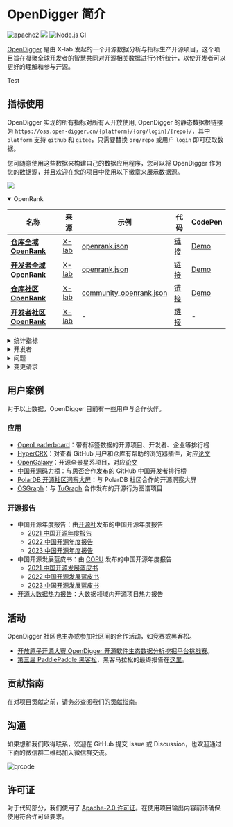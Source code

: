 # OpenDigger 简介

[![apache2](https://img.shields.io/badge/license-Apache%202-blue)](https://github.com/X-lab2017/open-digger/blob/master/LICENSE) [![](https://img.shields.io/badge/Data-OpenDigger-2097FF)](https://github.com/X-lab2017/open-digger) [![Node.js CI](https://github.com/X-lab2017/open-digger/actions/workflows/node_ci.yml/badge.svg?branch=master)](https://github.com/X-lab2017/open-digger/actions/workflows/node_ci.yml)

[OpenDigger](https://github.com/X-lab2017/open-digger) 是由 X-lab 发起的一个开源数据分析与指标生产开源项目，这个项目旨在凝聚全球开发者的智慧共同对开源相关数据进行分析统计，以使开发者可以更好的理解和参与开源。

Test

## 指标使用

OpenDigger 实现的所有指标对所有人开放使用, OpenDigger 的静态数据根链接为 `https://oss.open-digger.cn/{platform}/{org/login}/{repo}/`，其中 `platform` 支持 `github` 和 `gitee`，只需要替换 `org/repo` 或用户 `login` 即可获取数据。

您可随意使用这些数据来构建自己的数据应用程序，您可以将 OpenDigger 作为您的数据源，并且欢迎在您的项目中使用以下徽章来展示数据源。

[![](https://img.shields.io/badge/Data-OpenDigger-2097FF)](https://github.com/X-lab2017/open-digger)

<!-- OPENRANK -->
<details id="elevatedbtn" open>
  <summary>OpenRank</summary>
  <table>
    <thead>
      <tr>
        <th width="30%">名称</th>
        <th width="10%">来源</th>
        <th width="40%">示例</th>
        <th width="10%">代码</th>
        <th>CodePen</th>
      </tr>
    </thead>
    <tbody>
      <tr>
        <td class="centered-cell"><a href="metrics/global_openrank"><b>仓库全域 OpenRank</b></a></td>
        <td class="centered-cell"><a href="https://blog.frankzhao.cn/how_to_measure_open_source_2/">X-lab</a></td>
        <td class="centered-cell"><a href="https://oss.open-digger.cn/github/X-lab2017/open-digger/openrank.json">openrank.json</a></td>
        <td class="centered-cell"><a href="https://github.com/X-lab2017/open-digger/blob/master/src/metrics/indices.ts#L25">链接</a></td>
        <td class="centered-cell"><a href="https://codepen.io/frank-zsy/pen/bGjyqQj?type=openrank">Demo</a></td>
      </tr>
      <tr>
        <td class="centered-cell"><a href="metrics/global_openrank"><b>开发者全域 OpenRank</b></a></td>
        <td class="centered-cell"><a href="https://blog.frankzhao.cn/how_to_measure_open_source_3/">X-lab</a></td>
        <td class="centered-cell"><a href="https://oss.open-digger.cn/github/frank-zsy/openrank.json">openrank.json</a></td>
        <td class="centered-cell"><a href="https://github.com/X-lab2017/open-digger/blob/master/src/metrics/indices.ts#L57">链接</a></td>
        <td class="centered-cell"><a href="https://codepen.io/frank-zsy/pen/bGjyqQj?type=openrank&name=frank-zsy">Demo</a></td>
      </tr>
      <tr>
        <td class="centered-cell"><a href="metrics/community_openrank"><b>仓库社区 OpenRank</b></a></td>
        <td class="centered-cell"><a href="https://blog.frankzhao.cn/how_to_measure_open_source_3/">X-lab</a></td>
        <td class="centered-cell"><a href="https://oss.open-digger.cn/github/X-lab2017/open-digger/community_openrank.json">community_openrank.json</a></td>
        <td class="centered-cell"><a href="https://github.com/X-lab2017/open-digger/blob/master/src/metrics/indices.ts#L94">链接</a></td>
        <td class="centered-cell"><a href="https://codepen.io/frank-zsy/pen/abjMXBV">Demo</a></td>
      </tr>
      <tr>
        <td class="centered-cell"><a href="metrics/community_openrank"><b>开发者社区 OpenRank</b></a></td>
        <td class="centered-cell"><a href="https://blog.frankzhao.cn/how_to_measure_open_source_3/">X-lab</a></td>
        <td class="centered-cell">-</td>
        <td class="centered-cell"><a href="https://github.com/X-lab2017/open-digger/blob/master/src/metrics/indices.ts#L176">链接</a></td>
        <td class="centered-cell">-</td>
      </tr>
    </tbody>
  </table>
</details>

<!-- STATISTICS -->
<details id="elevatedbtn">
  <summary>统计指标</summary>
  <table>
    <thead>
      <tr>
        <th width="30%">名称</th>
        <th width="10%">来源</th>
        <th width="40%">示例</th>
        <th width="10%">代码</th>
        <th>CodePen</th>
      </tr>
    </thead>
    <tbody>
      <tr>
        <td class="centered-cell" rowspan="2"><a href="metrics/activity"><b>仓库活跃度</b></a></td>
        <td class="centered-cell" rowspan="2"><a href="https://blog.frankzhao.cn/how_to_measure_open_source_1/">X-lab</a></td>
        <td class="centered-cell"><a href="https://oss.open-digger.cn/github/X-lab2017/open-digger/activity.json">activity.json</a></td>
        <td class="centered-cell" rowspan="2"><a href="https://github.com/X-lab2017/open-digger/blob/master/src/metrics/indices.ts#L277">链接</a></td>
        <td class="centered-cell"><a href="https://codepen.io/frank-zsy/pen/bGjyqQj?type=activity">Demo</a></td>
      </tr>
      <tr>
        <td class="centered-cell"><a href="https://oss.open-digger.cn/github/X-lab2017/open-digger/activity_details.json">activity_details.json</a></td>
        <td class="centered-cell"><a href="https://codepen.io/tyn1998/pen/KKGxVrm">Demo</a></td>
      </tr>
      <tr>
        <td class="centered-cell" rowspan="2"><a href="metrics/activity"><b>开发者活跃度</b></a></td>
        <td class="centered-cell" rowspan="2"><a href="https://blog.frankzhao.cn/how_to_measure_open_source_1/">X-lab</a></td>
        <td class="centered-cell"><a href="https://oss.open-digger.cn/github/frank-zsy/activity.json">activity.json</a></td>
        <td class="centered-cell" rowspan="2"><a href="https://github.com/X-lab2017/open-digger/blob/master/src/metrics/indices.ts#L338">链接</a></td>
        <td class="centered-cell"><a href="https://codepen.io/frank-zsy/pen/bGjyqQj?type=activity">Demo</a></td>
      </tr>
      <tr>
        <td class="centered-cell"><a href="https://oss.open-digger.cn/github/frank-zsy/activity_details.json">activity_details.json</a></td>
        <td class="centered-cell">-</td>
      </tr>
      <tr>
        <td class="centered-cell">星标数</td>
        <td class="centered-cell">X-lab</td>
        <td class="centered-cell"><a href="https://oss.open-digger.cn/github/X-lab2017/open-digger/stars.json">stars.json</a></td>
        <td class="centered-cell"><a href="https://github.com/X-lab2017/open-digger/blob/master/src/metrics/metrics.ts#L18">链接</a></td>
        <td class="centered-cell"><a href="https://codepen.io/frank-zsy/pen/MWBdpNg?type=stars">Demo</a></td>
      </tr>
      <tr>
        <td class="centered-cell"><a href="metrics/technical_fork"><b>技术分叉</b></a></td>
        <td class="centered-cell"><a href="https://chaoss.community/zh-CN/metric-technical-fork/">CHAOSS</a></td>
        <td class="centered-cell"><a href="https://oss.open-digger.cn/github/X-lab2017/open-digger/technical_fork.json">technical_fork.json</a></td>
        <td class="centered-cell"><a href="https://github.com/X-lab2017/open-digger/blob/master/src/metrics/chaoss.ts#L12">链接</a></td>
        <td class="centered-cell"><a href="https://codepen.io/frank-zsy/pen/MWBdpNg?type=technical_fork">Demo</a></td>
      </tr>
      <tr>
        <td class="centered-cell">关注度</td>
        <td class="centered-cell">X-lab</td>
        <td class="centered-cell"><a href="https://oss.open-digger.cn/github/X-lab2017/open-digger/attention.json">attention.json</a></td>
        <td class="centered-cell"><a href="https://github.com/X-lab2017/open-digger/blob/master/src/metrics/indices.ts#L394">链接</a></td>
        <td class="centered-cell"><a href="https://codepen.io/frank-zsy/pen/MWBdpNg?type=attention">Demo</a></td>
      </tr>
      <tr>
        <td class="centered-cell"><a href="metrics/activity_dates_and_times"><b>活跃日期和时间</b></a></td>
        <td class="centered-cell"><a href="https://chaoss.community/zh-CN/metric-activity-dates-and-times/">CHAOSS</a></td>
        <td class="centered-cell"><a href="https://oss.open-digger.cn/github/X-lab2017/open-digger/active_dates_and_times.json">active_dates_and_times.json</a></td>
        <td class="centered-cell"><a href="https://github.com/X-lab2017/open-digger/blob/master/src/metrics/chaoss.ts#L960">链接</a></td>
        <td class="centered-cell"><a href="https://codepen.io/frank-zsy/pen/jOpQdZZ">Demo</a></td>
      </tr>
    </tbody>
  </table>
</details>

<!-- DEVELOPERS -->
<details id="elevatedbtn">
  <summary>开发者</summary>
  <table>
    <thead>
      <tr>
        <th width="30%">名称</th>
        <th width="10%">来源</th>
        <th width="40%">示例</th>
        <th width="10%">代码</th>
        <th>CodePen</th>
      </tr>
    </thead>
    <tbody>
      <tr>
        <td class="centered-cell" rowSpan="2"><a href="metrics/new_contributors"><b>新贡献者</b></a></td>
        <td class="centered-cell" rowSpan="2"><a href="https://chaoss.community/zh-CN/metric-new-contributors/">CHAOSS</a></td>
        <td class="centered-cell"><a href="https://oss.open-digger.cn/github/X-lab2017/open-digger/new_contributors.json">new_contributors.json</a></td>
        <td class="centered-cell" rowSpan="2"><a href="https://github.com/X-lab2017/open-digger/blob/master/src/metrics/chaoss.ts#L747">链接</a></td>
        <td class="centered-cell" rowSpan="2"><a href="https://codepen.io/frank-zsy/pen/RwBmpYZ">Demo</a></td>
      </tr>
      <tr>
        <td class="centered-cell"><a href="https://oss.open-digger.cn/github/X-lab2017/open-digger/new_contributors_detail.json">new_contributors_detail.json</a></td>
      </tr>
      <tr>
        <td class="centered-cell" rowSpan="2"><a href="metrics/contributors"><b>贡献者</b></a></td>
        <td class="centered-cell" rowSpan="2"><a href="https://chaoss.community/zh-CN/metric-contributors/">CHAOSS</a></td>
        <td class="centered-cell"><a href="https://oss.open-digger.cn/github/X-lab2017/open-digger/contributors.json">contributors.json</a></td>
        <td class="centered-cell" rowSpan="2"><a href="https://github.com/X-lab2017/open-digger/blob/master/src/metrics/chaoss.ts#L835">链接</a></td>
        <td class="centered-cell" rowSpan="2"><a href="https://codepen.io/frank-zsy/pen/RwBmpYZ">Demo</a></td>
      </tr>
      <tr>
        <td class="centered-cell"><a href="https://oss.open-digger.cn/github/X-lab2017/open-digger/contributors_detail.json">contributors_detail.json</a></td>
      </tr>
      <tr>
        <td class="centered-cell"><a href="metrics/inactive_contributors"><b>不活跃的贡献者</b></a></td>
        <td class="centered-cell"><a href="https://chaoss.community/zh-CN/metric-inactive-contributors/">CHAOSS</a></td>
        <td class="centered-cell"><a href="https://oss.open-digger.cn/github/X-lab2017/open-digger/inactive_contributors.json">inactive_contributors.json</a></td>
        <td class="centered-cell"><a href="https://github.com/X-lab2017/open-digger/blob/master/src/metrics/chaoss.ts#L880">链接</a></td>
        <td class="centered-cell"><a href="https://codepen.io/frank-zsy/pen/RwBmpYZ">Demo</a></td>
      </tr>
      <tr>
        <td class="centered-cell">参与者</td>
        <td class="centered-cell">X-lab</td>
        <td class="centered-cell"><a href="https://oss.open-digger.cn/github/X-lab2017/open-digger/participants.json">participants.json</a></td>
        <td class="centered-cell"><a href="https://github.com/X-lab2017/open-digger/blob/master/src/metrics/metrics.ts#L80">链接</a></td>
        <td class="centered-cell"><a href="https://codepen.io/frank-zsy/pen/RwBmpYZ">Demo</a></td>
      </tr>
      <tr>
        <td class="centered-cell" rowSpan="2"><a href="metrics/contributor_absence_factor"><b>贡献者缺席因素</b></a></td>
        <td class="centered-cell" rowSpan="2"><a href="https://chaoss.community/kb/metric-contributor-absence-factor/">CHAOSS</a></td>
        <td class="centered-cell"><a href="https://oss.open-digger.cn/github/X-lab2017/open-digger/bus_factor.json">bus_factor.json</a></td>
        <td class="centered-cell" rowSpan="2"><a href="https://github.com/X-lab2017/open-digger/blob/master/src/metrics/chaoss.ts#L672">链接</a></td>
        <td class="centered-cell" rowSpan="2"><a href="https://codepen.io/frank-zsy/pen/bGjyqQj?type=bus_factor">Demo</a></td>
      </tr>
      <tr>
        <td class="centered-cell"><a href="https://oss.open-digger.cn/github/X-lab2017/open-digger/bus_factor_detail.json">bus_factor_detail.json</a></td>
      </tr>
    </tbody>
  </table>
</details>

<!-- ISSUES -->
<details id="elevatedbtn">
  <summary>问题</summary>
  <table>
    <thead>
      <tr>
        <th width="30%">名称</th>
        <th width="10%">来源</th>
        <th width="40%">示例</th>
        <th width="10%">代码</th>
        <th>CodePen</th>
      </tr>
    </thead>
    <tbody>
      <tr>
        <td class="centered-cell"><a href="metrics/issue_new"><b>新问题</b></a></td>
        <td class="centered-cell"><a href="https://chaoss.community/zh-CN/metric-issues-new/">CHAOSS</a></td>
        <td class="centered-cell"><a href="https://oss.open-digger.cn/github/X-lab2017/open-digger/issues_new.json">issues_new.json</a></td>
        <td class="centered-cell"><a href="https://github.com/X-lab2017/open-digger/blob/master/src/metrics/chaoss.ts#L128">链接</a></td>
        <td class="centered-cell" rowSpan="3"><a href="https://codepen.io/frank-zsy/pen/mdjaZMw">Demo</a></td>
      </tr>
      <tr>
        <td class="centered-cell"><a href="metrics/issue_closed"><b>已关闭的问题</b></a></td>
        <td class="centered-cell"><a href="https://chaoss.community/zh-CN/metric-issues-closed/">CHAOSS</a></td>
        <td class="centered-cell"><a href="https://oss.open-digger.cn/github/X-lab2017/open-digger/issues_closed.json">issues_closed.json</a></td>
        <td class="centered-cell"><a href="https://github.com/X-lab2017/open-digger/blob/master/src/metrics/chaoss.ts#L193">链接</a></td>
      </tr>
      <tr>
        <td class="centered-cell">问题评论</td>
        <td class="centered-cell">X-lab</td>
        <td class="centered-cell"><a href="https://oss.open-digger.cn/github/X-lab2017/open-digger/issue_comments.json">issue_comments.json</a></td>
        <td class="centered-cell"><a href="https://github.com/X-lab2017/open-digger/blob/master/src/metrics/metrics.ts#L49">链接</a></td>
      </tr>
      <tr>
        <td class="centered-cell"><a href="metrics/issue_response_time"><b>问题响应时间</b></a></td>
        <td class="centered-cell"><a href="https://chaoss.community/zh-CN/metric-issue-response-time/">CHAOSS</a></td>
        <td class="centered-cell"><a href="https://oss.open-digger.cn/github/X-lab2017/open-digger/issue_response_time.json">issue_response_time.json</a></td>
        <td class="centered-cell"><a href="https://github.com/X-lab2017/open-digger/blob/master/src/metrics/chaoss.ts#L357">链接</a></td>
        <td class="centered-cell"><a href="https://codepen.io/frank-zsy/pen/VwBqwaP?type=issue_response_time">Demo</a></td>
      </tr>
      <tr>
        <td class="centered-cell"><a href="metrics/issue_resolution_duration"><b>问题解决持续时间</b></a></td>
        <td class="centered-cell"><a href="https://chaoss.community/zh-CN/metric-issue-resolution-duration/">CHAOSS</a></td>
        <td class="centered-cell"><a href="https://oss.open-digger.cn/github/X-lab2017/open-digger/issue_resolution_duration.json">issue_resolution_duration.json</a></td>
        <td class="centered-cell"><a href="https://github.com/X-lab2017/open-digger/blob/master/src/metrics/chaoss.ts#L292">链接</a></td>
        <td class="centered-cell"><a href="https://codepen.io/frank-zsy/pen/VwBqwaP?type=issue_resolution_duration">Demo</a></td>
      </tr>
      <tr>
        <td class="centered-cell"><a href="metrics/issue_age"><b>问题年龄</b></a></td>
        <td class="centered-cell"><a href="https://chaoss.community/zh-CN/metric-issue-age/">CHAOSS</a></td>
        <td class="centered-cell"><a href="https://oss.open-digger.cn/github/X-lab2017/open-digger/issue_age.json">issue_age.json</a></td>
        <td class="centered-cell"><a href="https://github.com/X-lab2017/open-digger/blob/master/src/metrics/chaoss.ts#L426">链接</a></td>
        <td class="centered-cell"><a href="https://codepen.io/frank-zsy/pen/VwBqwaP?type=issue_age">Demo</a></td>
      </tr>
    </tbody>
  </table>
</details>

<!-- CHANGE REQUESTS -->
<details id="elevatedbtn">
  <summary>变更请求</summary>
  <table>
    <thead>
      <tr>
        <th width="30%">名称</th>
        <th width="10%">来源</th>
        <th width="40%">示例</th>
        <th width="10%">代码</th>
        <th>CodePen</th>
      </tr>
    </thead>
    <tbody>
      <tr>
        <td class="centered-cell"><a href="metrics/change_requests"><b>变更请求</b></a></td>
        <td class="centered-cell"><a href="https://chaoss.community/zh-CN/metric-change-requests/">CHAOSS</a></td>
        <td class="centered-cell"><a href="https://oss.open-digger.cn/github/X-lab2017/open-digger/change_requests.json">change_requests.json</a></td>
        <td class="centered-cell"><a href="https://github.com/X-lab2017/open-digger/blob/master/src/metrics/chaoss.ts#L697">链接</a></td>
        <td class="centered-cell" rowSpan="3"><a href="https://codepen.io/frank-zsy/pen/bGjPGxw">Demo</a></td>
      </tr>
      <tr>
        <td class="centered-cell"><a href="metrics/change_requests_accepted"><b>接受的变更请求</b></a></td>
        <td class="centered-cell"><a href="https://chaoss.community/zh-CN/metric-change-requests-accepted/">CHAOSS</a></td>
        <td class="centered-cell"><a href="https://oss.open-digger.cn/github/X-lab2017/open-digger/change_requests_accepted.json">change_requests_accepted.json</a></td>
        <td class="centered-cell"><a href="https://github.com/X-lab2017/open-digger/blob/master/src/metrics/chaoss.ts#L497">链接</a></td>
      </tr>
      <tr>
        <td class="centered-cell"><a href="metrics/change_requests_reviews"><b>变更请求审查</b></a></td>
        <td class="centered-cell"><a href="https://chaoss.community/zh-CN/metric-change-request-reviews/">CHAOSS</a></td>
        <td class="centered-cell"><a href="https://oss.open-digger.cn/github/X-lab2017/open-digger/change_requests_reviews.json">change_requests_reviews.json</a></td>
        <td class="centered-cell"><a href="https://github.com/X-lab2017/open-digger/blob/master/src/metrics/chaoss.ts#L734">链接</a></td>
      </tr>
      <tr>
        <td class="centered-cell"><a href="metrics/change_requests_response_time"><b>变更请求响应时间</b></a></td>
        <td class="centered-cell"><a href="https://chaoss.community/zh-CN/metric-issue-response-time/">CHAOSS</a></td>
        <td class="centered-cell"><a href="https://oss.open-digger.cn/github/X-lab2017/open-digger/change_request_response_time.json">change_request_response_time.json</a></td>
        <td class="centered-cell"><a href="https://github.com/X-lab2017/open-digger/blob/master/src/metrics/chaoss.ts#L415">链接</a></td>
        <td class="centered-cell"><a href="https://codepen.io/frank-zsy/pen/VwBqwaP?type=change_request_response_time">Demo</a></td>
      </tr>
      <tr>
        <td class="centered-cell"><a href="metrics/change_requests_resolution_duration"><b>变更请求解决持续时间</b></a></td>
        <td class="centered-cell"><a href="https://chaoss.community/zh-CN/metric-issue-resolution-duration/">CHAOSS</a></td>
        <td class="centered-cell"><a href="https://oss.open-digger.cn/github/X-lab2017/open-digger/change_request_resolution_duration.json">change_request_resolution_duration.json</a></td>
        <td class="centered-cell"><a href="https://github.com/X-lab2017/open-digger/blob/master/src/metrics/chaoss.ts#L341">链接</a></td>
        <td class="centered-cell"><a href="https://codepen.io/frank-zsy/pen/VwBqwaP?type=change_request_resolution_duration">Demo</a></td>
      </tr>
      <tr>
        <td class="centered-cell"><a href="metrics/change_requests_age"><b>变更请求年龄</b></a></td>
        <td class="centered-cell"><a href="https://chaoss.community/zh-CN/metric-issue-age/">CHAOSS</a></td>
        <td class="centered-cell"><a href="https://oss.open-digger.cn/github/X-lab2017/open-digger/change_request_age.json">change_request_age.json</a></td>
        <td class="centered-cell"><a href="https://github.com/X-lab2017/open-digger/blob/master/src/metrics/chaoss.ts#L494">链接</a></td>
        <td class="centered-cell"><a href="https://codepen.io/frank-zsy/pen/VwBqwaP?type=change_request_age">Demo</a></td>
      </tr>
      <tr>
        <td class="centered-cell" rowSpan="3"><a href="metrics/code_changes_lines"><b>代码更改行</b></a></td>
        <td class="centered-cell" rowspan="3"><a href="https://chaoss.community/zh-CN/metric-code-changes-lines/">CHAOSS</a></td>
        <td class="centered-cell"><a href="https://oss.open-digger.cn/github/X-lab2017/open-digger/code_change_lines_add.json">code_change_lines_add.json</a></td>
        <td class="centered-cell" rowspan="3"><a href="https://github.com/X-lab2017/open-digger/blob/master/src/metrics/chaoss.ts#L94">链接</a></td>
        <td class="centered-cell" rowspan="3"><a href="https://codepen.io/frank-zsy/pen/dyjByKL">Demo</a></td>
      </tr>
      <tr>
        <td class="centered-cell"><a href="https://oss.open-digger.cn/github/X-lab2017/open-digger/code_change_lines_remove.json">code_change_lines_remove.json</a></td>
      </tr>
      <tr>
        <td class="centered-cell"><a href="https://oss.open-digger.cn/github/X-lab2017/open-digger/code_change_lines_sum.json">code_change_lines_sum.json</a></td>
      </tr>
    </tbody>
  </table>
</details>


## 用户案例

对于以上数据，OpenDigger 目前有一些用户与合作伙伴。

### 应用

- [OpenLeaderboard](https://open-leaderboard.x-lab.info/)：带有标签数据的开源项目、开发者、企业等排行榜
- [HyperCRX](https://github.com/hypertrons/hypertrons-crx)：对查看 GitHub 用户和仓库有帮助的浏览器插件，对应[论文](https://dl.acm.org/doi/10.1145/3643916.3644440)
- [OpenGalaxy](https://open-galaxy.x-lab.info/)：开源全景星系项目，对应[论文](https://dl.acm.org/doi/10.1145/3643916.3644441)
- [中国开源码力榜](https://opensource.win/)：与[思否](https://segmentfault.com/)合作发布的 GitHub 中国开发者排行榜
- [PolarDB 开源社区洞察大屏](https://polardbx.com/dataPanorama)：与 PolarDB 社区合作的开源洞察大屏
- [OSGraph](https://osgraph.com/)：与 [TuGraph](https://www.tugraph.tech/) 合作发布的开源行为图谱项目

### 开源报告

- 中国开源年度报告：由[开源社](https://kaiyuanshe.cn/)发布的中国开源年度报告
  - [2021 中国开源年度报告](https://kaiyuanshe.cn/document/china-os-report-2021/)
  - [2022 中国开源年度报告](https://kaiyuanshe.cn/article/2022-China-Open-Source-Annual-Report)
  - [2023 中国开源年度报告](https://kaiyuanshe.cn/article/Year-of-the-Dragon-Ceremony-2023-China-Open-Source-Annual-Report)
- 中国开源发展蓝皮书：由 [COPU](http://www.copu.org.cn/) 发布的中国开源年度报告
  - [2021 中国开源发展蓝皮书](http://www.cosspu.org.cn/download/showdownload.php?id=26)
  - [2022 中国开源发展蓝皮书](http://www.cosspu.org.cn/download/showdownload.php?id=27)
  - [2023 中国开源发展蓝皮书](http://www.cosspu.org.cn/download/showdownload.php?id=25)
- [开源大数据热力报告](https://github.com/X-lab2017/open-digger/blob/master/cooperations/big_data_open_source_heat_report/开源大数据热力报告2022.pdf)：大数据领域内开源项目热力报告

## 活动

OpenDigger 社区也主办或参加社区间的合作活动，如竞赛或黑客松。

- [开放原子开源大赛 OpenDigger 开源软件生态数据分析挖掘平台挑战赛](https://competition.atomgit.com/competitionInfo?id=bc6603e0b8bf11ed804e6b78b4426d45)。
- [第三届 PaddlePaddle 黑客松](https://www.paddlepaddle.org.cn/PaddlePaddleHackathon-2022-6)，黑客马拉松的最终报告在[这里](https://github.com/X-lab2017/open-digger/tree/master/cooperations/paddle_hackathon_3rd)。

## 贡献指南

在对项目贡献之前，请务必查阅我们的[贡献指南](https://github.com/X-lab2017/open-digger/blob/master/docs/CONTRIBUTING.md)。

## 沟通

如果想和我们取得联系，欢迎在 GitHub 提交 Issue 或 Discussion，也欢迎通过下面的微信群二维码加入微信群交流。

![qrcode](@site/static/img/wechat-qrcode.jpeg)

## 许可证

对于代码部分，我们使用了 [Apache-2.0 许可证](https://github.com/X-lab2017/open-digger/blob/master/LICENSE)。在使用项目输出内容前请确保使用符合许可证要求。

